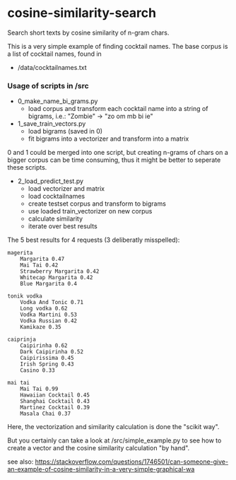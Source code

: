# cosine-similarity-search
Search short texts by cosine similarity of n-gram chars.

This is a very simple example of finding cocktail names. The base corpus is a list of cocktail names, found in
- /data/cocktailnames.txt

### Usage of scripts in /src
- 0_make_name_bi_grams.py
    - load corpus and transform each cocktail name into a string of bigrams, i.e.: "Zombie" -> "zo om mb bi ie"
- 1_save_train_vectors.py
    - load bigrams (saved in 0)
    - fit bigrams into a vectorizer and transform into a matrix

0 and 1 could be merged into one script, but creating n-grams of chars on a bigger corpus can be time consuming, thus it might be better to seperate these scripts.

- 2_load_predict_test.py
    - load vectorizer and matrix
    - load cocktailnames
    - create testset corpus and transform to bigrams
    - use loaded train_vectorizer on new corpus
    - calculate similarity
    - iterate over best results

The 5 best results for 4 requests (3 deliberatly misspelled):
```
magerita
    Margarita 0.47
    Mai Tai 0.42
    Strawberry Margarita 0.42
    Whitecap Margarita 0.42
    Blue Margarita 0.4

tonik vodka
    Vodka And Tonic 0.71
    Long vodka 0.62
    Vodka Martini 0.53
    Vodka Russian 0.42
    Kamikaze 0.35

caiprinja
    Caipirinha 0.62
    Dark Caipirinha 0.52
    Caipirissima 0.45
    Irish Spring 0.43
    Casino 0.33

mai tai
    Mai Tai 0.99
    Hawaiian Cocktail 0.45
    Shanghai Cocktail 0.43
    Martinez Cocktail 0.39
    Masala Chai 0.37
```

Here, the vectorization and similarity calculation is done the "scikit way".

But you certainly can take a look at /src/simple_example.py to see how to create a vector and the cosine similarity calculation "by hand". 

see also: https://stackoverflow.com/questions/1746501/can-someone-give-an-example-of-cosine-similarity-in-a-very-simple-graphical-wa
